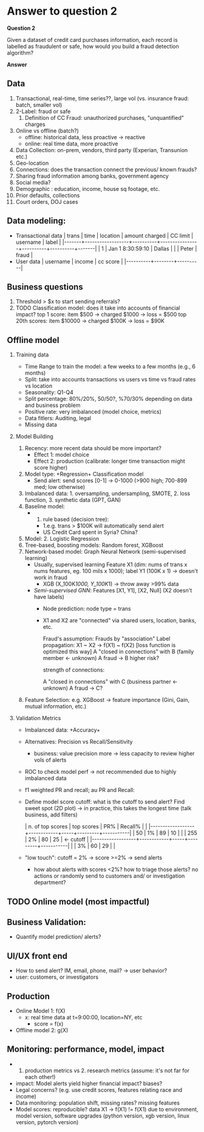 # Answer to question 2

**Question 2**

Given a dataset of credit card purchases information, each record is labelled as fraudulent or safe, how would you build a fraud detection algorithm?

**Answer**

## Data
1. Transactional, real-time, time series??, large vol (vs. insurance fraud:
   batch, smaller vol)
2. 2-Label: fraud or safe
   1. Definition of CC Fraud: unauthorized purchases, "unquantified" charges
3. Online vs offline (batch?)
   - offline: historical data, less proactive -> reactive
   - online: real time data, more proactive
4. Data Collection: on-prem, vendors, third party (Experian, Transunion etc.)
5. Geo-location
6. Connections: does the transaction connect the previous/ known frauds?
7. Sharing fraud information among banks, government agency
8. Social media?
9. Demographic : education, income, house sq footage, etc.
10. Prior defaults, collections
11. Court orders, DOJ cases

## Data modeling:
- Transactional data
| trans | time             | location | amount charged | CC limit | username | label |
|-------+------------------+----------+----------------+----------+----------+-------|
|     1 | Jan 1 8:30:59:10 | Dallas   |                |          | Peter    | fraud |
- User data
| username | income | cc score |
|----------+--------+----------|


## Business questions
1. Threshold > $x to start sending referrals?
2. TODO Classification model: does it take into accounts of financial impact?
   top 1 score: item $500 -> charged $1000 -> loss = $500
   top 20th scores: item $10000 -> charged $100K -> loss = $90K

## Offline model
1. Training data
   - Time Range to train the model: a few weeks to a few months (e.g., 6 months)
   - Split: take into accounts transactions vs users vs time vs fraud rates vs
     location
   - Seasonality: Q1-Q4
   - Split percentage: 80%/20%, 50/50?, %70/30% depending on data and business problem
   - Positive rate: very imbalanced (model choice, metrics)
   - Data fitlers: Auditing, legal
   - Missing data

2. Model Building
   1. Recency: more recent data should be more important?
      + Effect 1: model choice
      + Effect 2: production (calibrate: longer time transaction might score
        higher)
   2. Model type: +Regression+ Classification model
      - Send alert: send scores [0-1] -> 0-1000 (>900 high; 700-899 med; low
        otherwise)
   3. Imbalanced data: 1. oversampling, undersampling, SMOTE, 2. loss
      function, 3. synthetic data (GPT, GAN)
   4. Baseline model:
      + 1. rule based (decision tree):
        * 1.e.g. trans > $100K will automatically send
           alert
        * US Credit Card spent in Syria? China?
   5. Model: 2. Logistic Regression
   6. Tree-based, boosting models: Random forest, XGBoost
   7. Network-based model: Graph Neural Network (semi-supervised learning)
      + Usually, supervised learning Feature X1 (dim: nums of trans x nums
        features, eg. 100 mils x 1000); label Y1 (100K x 1) -> doesn't work in fraud
        * XGB (X_100K*1000, Y_100K*1) -> throw away >99% data
      + *Semi-supervised GNN*: Features [X1, Y1], [X2, Null] (X2 doesn't have labels)
        * Node prediction: node type = trans
        * X1 and X2 are "connected" via shared users, location, banks, etc.

          Fraud's assumption: Frauds by "association"
          Label propagation: X1 ~ X2 -> f(X1) ~ f(X2) [loss function is optimized
          this way]
          A "closed in connections" with B (family member <- unknown)
          A fraud -> B higher risk?

          strength of connections:

          A "closed in connections" with C (business partner <- unknown)
          A fraud -> C?
   8. Feature Selection: e.g. XGBoost -> feature importance (Gini, Gain, mutual
      information, etc.)

3. Validation Metrics
   - Imbalanced data: +Accuracy+
   - Alternatives: Precision vs Recall/Sensitivity
     + business: value precision more -> less capacity to review higher vols of
       alerts
   - ROC to check model perf -> not recommended due to highly imbalanced data
   - f1 weighted PR and recall; au PR and Recall:
   - Define model score cutoff: what is the cutoff to send alert? Find sweet
     spot (2D plot) -> in practice, this takes the longest time (talk business,
     add filters)

     | n. of top scores | top scores | PR% | Recall% |           |
     |------------------+------------+-----+---------+-----------|
     |               50 |         1% |  89 |      10 |           |
     |              255 |         2% |  80 |      25 | <- cutoff |
     |------------------+------------+-----+---------+-----------|
     |                  |         3% |  60 |      29 |           |
   - "low touch": cutoff = 2% -> score >=2% -> send alerts
     + how about alerts with scores <2%? how to triage those alerts? no actions
       or randomly send to customers and/ or investigation department?


## TODO Online model (most impactful)

## Business Validation:
- Quantify model prediction/ alerts?

## UI/UX front end
- How to send alert? IM, email, phone, mail? -> user behavior?
- user: customers, or investigators

## Production
- Online Model 1: f(X)
  + x: real time data at t=9:00:00, location=NY, etc
    - score = f(x)
- Offline model 2: g(X)

## Monitoring: performance, model, impact
- 1. production metrics vs 2. research metrics (assume: it's not far for each
  other!)
- impact: Model alerts yield higher financial impact? biases?
- Legal concerns? (e.g. use credit scores, features relating race and income)
- Data monitoring: population shift, missing rates? missing features
- Model scores: reproducible? data X1 -> f(X1) != f(X1) due to environment,
  model version, software upgrades (python version, xgb version, linux version,
  pytorch version)
